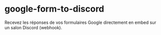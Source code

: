 # google-form-to-discord
Recevez les réponses de vos formulaires Google directement en embed sur un salon Discord (webhook).
